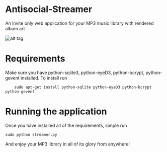 Antisocial-Streamer
===================

An invite only web application for your MP3 music library with rendered album art

![alt tag](http://i1306.photobucket.com/albums/s570/david4shure/antisocial_streamer_zpsf1a7aa12.png)


Requirements
============

Make sure you have python-sqlite3, python-eyeD3, python-bcrypt, python-gevent installed.
  To install run 
```shell
    sudo apt-get install python-sqlite python-eyeD3 python-bcrypt python-gevent
```

Running the application
=======================

Once you have installed all of the requirements, simple run 
```shell
sudo python streamer.py
```

And enjoy your MP3 library in all of its glory from anywhere!
